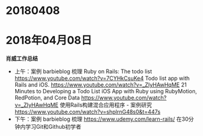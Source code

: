 # 20180408

# 2018年04月08日
**肖威工作总结**
- 上午：案例 barbieblog 梳理
Ruby on Rails: The todo list
https://www.youtube.com/watch?v=7CYHkCsuKe4
Todo list app with Rails and iOS.
https://www.youtube.com/watch?v=_ZIyHAwHqME
21 Minutes to Developing a Todo List iOS App with Ruby using RubyMotion, RedPotion, and Core Data
https://www.youtube.com/watch?v=_ZIyHAwHqME
使用Rails构建混合应用程序 - 案例研究
https://www.youtube.com/watch?v=shplrnG48s0&t=447s
- 下午：案例 barbieblog 梳理
https://www.udemy.com/learn-rails/
在30分钟内学习Git和Github初学者
